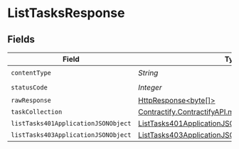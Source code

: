 # ListTasksResponse


## Fields

| Field                                                                                                                    | Type                                                                                                                     | Required                                                                                                                 | Description                                                                                                              |
| ------------------------------------------------------------------------------------------------------------------------ | ------------------------------------------------------------------------------------------------------------------------ | ------------------------------------------------------------------------------------------------------------------------ | ------------------------------------------------------------------------------------------------------------------------ |
| `contentType`                                                                                                            | *String*                                                                                                                 | :heavy_check_mark:                                                                                                       | N/A                                                                                                                      |
| `statusCode`                                                                                                             | *Integer*                                                                                                                | :heavy_check_mark:                                                                                                       | N/A                                                                                                                      |
| `rawResponse`                                                                                                            | [HttpResponse<byte[]>](https://docs.oracle.com/en/java/javase/11/docs/api/java.net.http/java/net/http/HttpResponse.html) | :heavy_minus_sign:                                                                                                       | N/A                                                                                                                      |
| `taskCollection`                                                                                                         | [Contractify.ContractifyAPI.models.shared.TaskCollection](../../models/shared/TaskCollection.md)                         | :heavy_minus_sign:                                                                                                       | OK                                                                                                                       |
| `listTasks401ApplicationJSONObject`                                                                                      | [ListTasks401ApplicationJSON](../../models/operations/ListTasks401ApplicationJSON.md)                                    | :heavy_minus_sign:                                                                                                       | Unauthenticated                                                                                                          |
| `listTasks403ApplicationJSONObject`                                                                                      | [ListTasks403ApplicationJSON](../../models/operations/ListTasks403ApplicationJSON.md)                                    | :heavy_minus_sign:                                                                                                       | Forbidden                                                                                                                |
